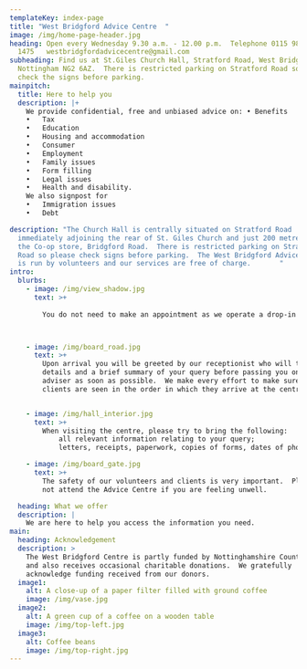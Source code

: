```yaml
---
templateKey: index-page
title: "West Bridgford Advice Centre  "
image: /img/home-page-header.jpg
heading: Open every Wednesday 9.30 a.m. - 12.00 p.m.  Telephone 0115 982
  1475   westbridgfordadvicecentre@gmail.com
subheading: Find us at St.Giles Church Hall, Stratford Road, West Bridgford,
  Nottingham NG2 6AZ.  There is restricted parking on Stratford Road so please
  check the signs before parking.
mainpitch:
  title: Here to help you
  description: |+
    We provide confidential, free and unbiased advice on: •	Benefits
    •	Tax
    •	Education
    •	Housing and accommodation
    •	Consumer
    •	Employment
    •	Family issues
    •	Form filling
    •	Legal issues
    •	Health and disability.
    We also signpost for
    •	Immigration issues
    •	Debt 

description: "The Church Hall is centrally situated on Stratford Road
  immediately adjoining the rear of St. Giles Church and just 200 metres from
  the Co-op store, Bridgford Road.  There is restricted parking on Stratford
  Road so please check signs before parking.  The West Bridgford Advice Centre
  is run by volunteers and our services are free of charge.       "
intro:
  blurbs:
    - image: /img/view_shadow.jpg
      text: >+
        
        You do not need to make an appointment as we operate a drop-in session but you may be asked to wait if we are very busy. 



    - image: /img/board_road.jpg
      text: >+
        Upon arrival you will be greeted by our receptionist who will take your
        details and a brief summary of your query before passing you on to an
        adviser as soon as possible.  We make every effort to make sure that
        clients are seen in the order in which they arrive at the centre.


    - image: /img/hall_interior.jpg
      text: >+
        When visiting the centre, please try to bring the following:
            all relevant information relating to your query; 
            letters, receipts, paperwork, copies of forms, dates of phone calls. 

    - image: /img/board_gate.jpg
      text: >+
        The safety of our volunteers and clients is very important.  Please do
        not attend the Advice Centre if you are feeling unwell.

  heading: What we offer
  description: |
    We are here to help you access the information you need.
main:
  heading: Acknowledgement
  description: >
    The West Bridgford Centre is partly funded by Nottinghamshire County Council
    and also receives occasional charitable donations.  We gratefully
    acknowledge funding received from our donors.  
  image1:
    alt: A close-up of a paper filter filled with ground coffee
    image: /img/vase.jpg
  image2:
    alt: A green cup of a coffee on a wooden table
    image: /img/top-left.jpg
  image3:
    alt: Coffee beans
    image: /img/top-right.jpg
---
```

